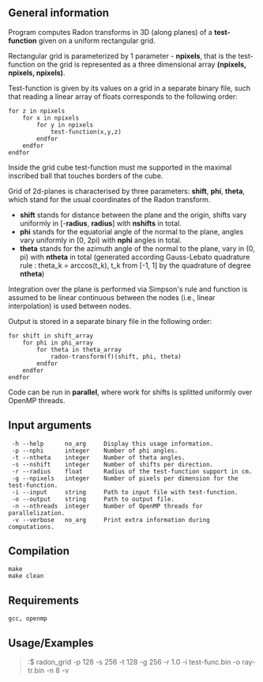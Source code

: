 ## General information

Program computes Radon transforms in 3D (along planes) of a **test-function**
given on a uniform rectangular grid.

Rectangular grid is parameterized by 1 parameter - **npixels**, that is the
test-function on the grid is represented as a three dimensional array
**(npixels, npixels, npixels)**.

Test-function is given by its values on a grid in a separate binary file,
such that reading a linear array of floats corresponds to the following
order:

	for z in npixels
		for x in npixels
			for y in npixels
		 		test-function(x,y,z)
			endfor
		endfor
	endfor

Inside the grid cube test-function must me supported in the maximal inscribed
ball that touches borders of the cube.  

Grid of 2d-planes is characterised by three parameters: **shift**,
**phi**, **theta**, which stand for the usual coordinates of the Radon
transform.

* **shift** stands for distance between the plane and the origin,
	shifts vary uniformly in [-**radius**, **radius**] with **nshifts** in
	total.
* **phi** stands for the equatorial angle of the normal to the plane,
 angles vary uniformly in [0, 2pi) with **nphi** angles in total.
* **theta** stands for the azimuth angle of the normal to the plane,
vary in (0, pi) with **ntheta** in total (generated according
Gauss-Lebato quadrature rule : theta_k = arccos(t_k), t_k from [-1, 1]
by the quadrature of degree **ntheta**)

Integration over the plane is performed via Simpson's rule and function is
assumed to be linear continuous between the nodes (i.e., linear interpolation)
is used between nodes.

Output is stored in a separate binary file in the following order:

	for shift in shift_array
		for phi in phi_array
			for theta in theta_array
				radon-transform(f)(shift, phi, theta)
			endfor
		endfor
	endfor


 Code can be run in **parallel**, where work for shifts is splitted
 uniformly over OpenMP threads.


## Input arguments

	 -h --help      no_arg     Display this usage information.
	 -p --nphi      integer    Number of phi angles.
	 -t --ntheta    integer    Number of theta angles.
	 -s --nshift    integer    Number of shifts per direction.
	 -r --radius    float      Radius of the test-function support in cm.
	 -g --npixels   integer    Number of pixels per dimension for the test-function.
	 -i --input     string     Path to input file with test-function.
	 -o --output    string     Path to output file.
	 -n --nthreads  integer    Number of OpenMP threads for parallelization.
	 -v --verbose   no_arg     Print extra information during computations.

## Compilation
	make
	make clean

## Requirements
	gcc, openmp

## Usage/Examples

>:$ radon_grid -p 128 -s 256 -t 128 -g 256 -r 1.0 -i test-func.bin -o ray-tr.bin -n 8 -v
